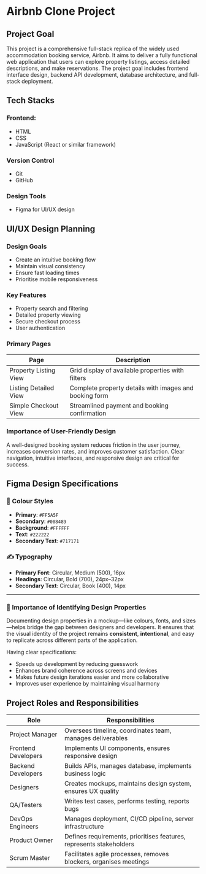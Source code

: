 # Airbnb Clone Project
## Project Goal
This project is a comprehensive full-stack replica of the widely used accommodation booking service, Airbnb. It aims to deliver a fully functional web application that users can explore property listings, access detailed descriptions, and make reservations. The project goal includes frontend interface design, backend API development, database architecture, and full-stack deployment.
## Tech Stacks
### Frontend: 
- HTML
- CSS
- JavaScript (React or similar framework)
### Version Control 
- Git
- GitHub
### Design Tools
- Figma for UI/UX design


## UI/UX Design Planning
### Design Goals

- Create an intuitive booking flow  
- Maintain visual consistency  
- Ensure fast loading times  
- Prioritise mobile responsiveness  

### Key Features

- Property search and filtering  
- Detailed property viewing  
- Secure checkout process  
- User authentication  

### Primary Pages

| Page                  | Description                                                         |
|-----------------------|---------------------------------------------------------------------|
| Property Listing View | Grid display of available properties with filters                   |
| Listing Detailed View | Complete property details with images and booking form              |
| Simple Checkout View  | Streamlined payment and booking confirmation                        |

### Importance of User-Friendly Design

A well-designed booking system reduces friction in the user journey, increases conversion rates, and improves customer satisfaction. Clear navigation, intuitive interfaces, and responsive design are critical for success.


## Figma Design Specifications

### 🎨 Colour Styles

- **Primary**: `#FF5A5F`
- **Secondary**: `#008489`
- **Background**: `#FFFFFF`
- **Text**: `#222222`
- **Secondary Text**: `#717171`

### ✍️ Typography

- **Primary Font**: Circular, Medium (500), 16px
- **Headings**: Circular, Bold (700), 24px–32px
- **Secondary Text**: Circular, Book (400), 14px

---

### 🧠 Importance of Identifying Design Properties

Documenting design properties in a mockup—like colours, fonts, and sizes—helps bridge the gap between designers and developers. It ensures that the visual identity of the project remains **consistent**, **intentional**, and easy to replicate across different parts of the application.

Having clear specifications:
- Speeds up development by reducing guesswork  
- Enhances brand coherence across screens and devices  
- Makes future design iterations easier and more collaborative  
- Improves user experience by maintaining visual harmony  


## Project Roles and Responsibilities

| Role               | Responsibilities                                                        |
|--------------------|-------------------------------------------------------------------------|
| Project Manager    | Oversees timeline, coordinates team, manages deliverables               |
| Frontend Developers| Implements UI components, ensures responsive design                     |
| Backend Developers | Builds APIs, manages database, implements business logic                |
| Designers          | Creates mockups, maintains design system, ensures UX quality            |
| QA/Testers         | Writes test cases, performs testing, reports bugs                       |
| DevOps Engineers   | Manages deployment, CI/CD pipeline, server infrastructure               |
| Product Owner      | Defines requirements, prioritises features, represents stakeholders     |
| Scrum Master       | Facilitates agile processes, removes blockers, organises meetings       |
